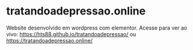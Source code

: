 # tratandoadepressao.online
Website desenvolvido em wordpress com elementor.
Acesse para ver ao vivo: 
https://hts88.github.io/tratandoadepressao/ ou https://tratandoadepressao.online/

